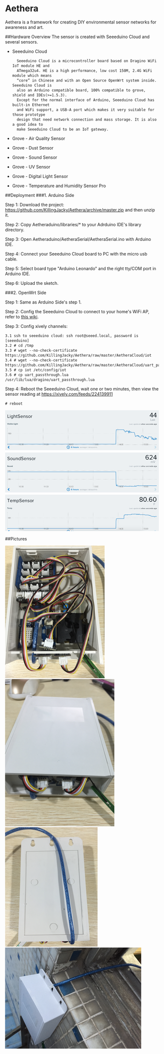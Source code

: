 Aethera
=======

Aethera is a framework for creating DIY environmental sensor networks for awareness and art. 

##Hardware Overview
The sensor is created with Seeeduino Cloud and several sensors.

- Seeeduino Cloud

		Seeeduino Cloud is a microcontroller board based on Dragino WiFi IoT module HE and
		ATmega32u4. HE is a high performance, low cost 150M, 2.4G WiFi module which means
		“core” in Chinese and with an Open Source OpenWrt system inside. Seeeduino Cloud is 
		also an Arduino compatible board, 100% compatible to grove, shield and IDEs(>=1.5.3).
		Except for the normal interface of Arduino, Seeeduino Cloud has built-in Ethernet
		and WiFi support, a USB-A port which makes it very suitable for those prototype
		design that need network connection and mass storage. It is also a good idea to
		make Seeeduino Cloud to be an IoT gateway. 	
- Grove - Air Quality Sensor
- Grove - Dust Sensor
- Grove - Sound Sensor
- Grove - UV Sensor
- Grove - Digital Light Sensor
- Grove - Temperature and Humidity Sensor Pro




##Deployment
###1. Arduino Side

Step 1: Download the project: https://github.com/KillingJacky/Aethera/archive/master.zip and then unzip it.

Step 2: Copy Aetheraduino/libraries/* to your Adrduino IDE's library directory.

Step 3: Open Aetheraduino/AetheraSerial/AetheraSerial.ino with Arduino IDE.

Step 4: Connect your Seeeduino Cloud board to PC with the micro usb cable.

Step 5: Select board type "Arduino Leonardo" and the right tty/COM port in Arduino IDE.

Step 6: Upload the sketch.

###2. OpenWrt Side

Step 1: Same as Arduino Side's step 1.

Step 2: Config the Seeeduino Cloud to connect to your home's WiFi AP, refer to [this wiki](http://www.seeedstudio.com/wiki/Seeeduino_Cloud#Configure_Network).

Step 3: Config xively channels:

	3.1 ssh to seeeduino cloud: ssh root@seeed.local, password is [seeeduino]
	3.2 # cd /tmp
	3.3 # wget --no-check-certificate https://github.com/KillingJacky/Aethera/raw/master/AetheraCloud/iot
	3.4 # wget --no-check-certificate https://github.com/KillingJacky/Aethera/raw/master/AetheraCloud/uart_passthrough.lua
	3.5 # cp iot /etc/config/iot
	3.6 # cp uart_passthrough.lua /usr/lib/lua/dragino/uart_passthrough.lua
	
Step 4: Reboot the Seeeduino Cloud, wait one or two minutes, then view the sensor reading at https://xively.com/feeds/224139911
	
	# reboot
	
![image](https://raw.githubusercontent.com/KillingJacky/Aethera/master/images/sensor_readings.png)

##Pictures

![image](https://raw.githubusercontent.com/KillingJacky/Aethera/master/images/assembly1.png)
![image](https://raw.githubusercontent.com/KillingJacky/Aethera/master/images/assembly2.png)
![image](https://raw.githubusercontent.com/KillingJacky/Aethera/master/images/assembly3.png)
![image](https://raw.githubusercontent.com/KillingJacky/Aethera/master/images/deployment_at_office.png)


